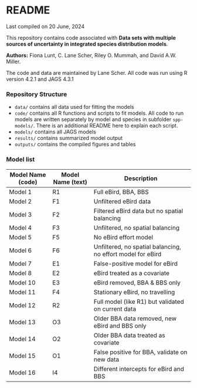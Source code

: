 README
================
Last compiled on 20 June, 2024

<!-- README.md is generated from README.RMD; knit at end -->

This repository contains code associated with **Data sets with multiple
sources of uncertainty in integrated species distribution models**.

**Authors:** Fiona Lunt, C. Lane Scher, Riley O. Mummah, and David A.W.
Miller.

The code and data are maintained by Lane Scher. All code was run using R version
4.2.1 and JAGS 4.3.1

### Repository Structure

- `data/` contains all data used for fitting the models
- `code/` contains all R functions and scripts to fit models. All code
  to run models are written separately by model and species in subfolder
  `spp-models/`. There is an additional README here to explain each
  script.
- `models/` contains all JAGS models
- `results/` contains summarized model output
- `outputs/` contains the compiled figures and tables

### Model list

| Model Name (code) | Model Name (text) | Description                                                 |
|-------------------|-------------------|-------------------------------------------------------------|
| Model 1           | R1                | Full eBird, BBA, BBS                                        |
| Model 2           | F1                | Unfiltered eBird data                                       |
| Model 3           | F2                | Filtered eBird data but no spatial balancing                |
| Model 4           | F3                | Unfiltered, no spatial balancing                            |
| Model 5           | F5                | No eBird effort model                                       |
| Model 6           | F6                | Unfiltered, no spatial balancing, no effort model for eBird |
| Model 7           | E1                | False-positive model for eBird                              |
| Model 8           | E2                | eBird treated as a covariate                                |
| Model 10          | E3                | eBird removed, BBA & BBS only                               |
| Model 11          | F4                | Stationary eBird, no travelling                             |
| Model 12          | R2                | Full model (like R1) but validated on current data          |
| Model 13          | O3                | Older BBA data removed, new eBird and BBS only              |
| Model 14          | O2                | Older BBA data treated as covariate                         |
| Model 15          | O1                | False positive for BBA, validate on new data                |
| Model 16          | I4                | Different intercepts for eBird and BBS                      |
